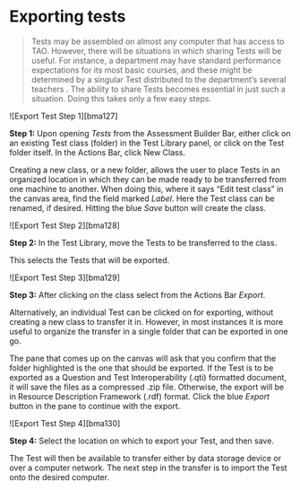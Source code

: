 # Exporting tests

>Tests may be assembled on almost any computer that has access to TAO. However, there will be situations in which sharing Tests will be useful. For instance, a department may have standard performance expectations for its most basic courses, and these might be determined by a singular Test distributed to the department’s several teachers . The ability to share Tests becomes essential in just such a situation. Doing this takes only a few easy steps.

![Export Test Step 1][bma127]

**Step 1:** Upon opening *Tests* from the Assessment Builder Bar, either click on an existing Test class (folder) in the Test Library panel, or click on the Test folder itself. In the Actions Bar, click New Class. 

Creating a new class, or a new folder, allows the user to place Tests in an organized location in which they can be made ready to be transferred from one machine to another. When doing this, where it says “Edit test class” in the canvas area, find the field marked *Label*. Here the Test class can be renamed, if desired.  Hitting the blue *Save* button will create the class.

![Export Test Step 2][bma128]

**Step 2:** In the Test Library, move the Tests to be transferred to the class.

This selects the Tests that will be exported.

![Export Test Step 3][bma129]

**Step 3:** After clicking on the class select from the Actions Bar *Export*.

Alternatively, an individual Test can be clicked on for exporting, without creating a new class to transfer it in. However, in most instances it is more useful to organize the transfer in a single folder that can be exported in one go.

The pane that comes up on the canvas will ask that you confirm that the folder highlighted is the one that should be exported. If the Test is to be exported as a Question and Test Interoperability (.qti) formatted document, it will save the files as a compressed .zip file. Otherwise, the export will be in Resource Description Framework (.rdf) format. Click the blue *Export* button in the pane to continue with the export.

![Export Test Step 4][bma130]

**Step 4:** Select the location on which to export your Test, and then save.

The Test will then be available to transfer either by data storage device or over a computer network. The next step in the transfer is to import the Test onto the desired computer.
